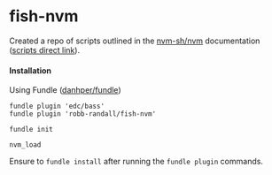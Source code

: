 # fish-nvm

Created a repo of scripts outlined in the [nvm-sh/nvm](https://github.com/nvm-sh/nvm) documentation ([scripts direct link](https://github.com/nvm-sh/nvm#calling-nvm-use-automatically-in-a-directory-with-a-nvmrc-file-1)).

#### Installation
Using Fundle ([danhper/fundle](https://github.com/danhper/fundle))
```
fundle plugin 'edc/bass'
fundle plugin 'robb-randall/fish-nvm'

fundle init

nvm_load
```

Ensure to `fundle install` after running the `fundle plugin` commands.

